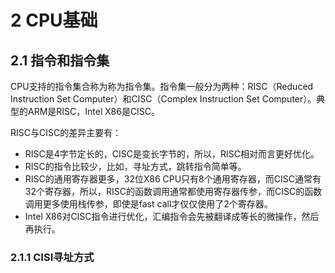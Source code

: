 # 2 CPU基础
## 2.1 指令和指令集
CPU支持的指令集合称为称为指令集。指令集一般分为两种：RISC（Reduced Instruction Set Computer）和CISC（Complex Instruction Set Computer）。典型的ARM是RISC，Intel X86是CISC。

RISC与CISC的差异主要有：
* RISC是4字节定长的，CISC是变长字节的，所以，RISC相对而言更好优化。
* RISC的指令比较少，比如，寻址方式，跳转指令简单等。
* RISC的通用寄存器更多，32位X86 CPU只有8个通用寄存器，而CISC通常有32个寄存器，所以，RISC的函数调用通常都使用寄存器传参，而CISC的函数调用更多使用栈传参，即使是fast call才仅仅使用了2个寄存器。
* Intel X86对CISC指令进行优化，汇编指令会先被翻译成等长的微操作，然后再执行。

### 2.1.1 CISI寻址方式
